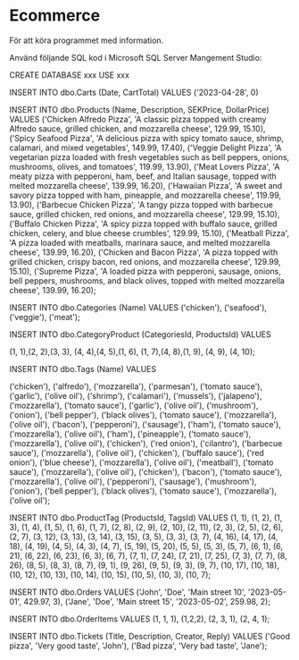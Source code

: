 # Ecommerce


För att köra programmet med information.

Använd följande SQL kod i Microsoft SQL Server Mangement Studio:

CREATE DATABASE xxx
USE xxx


INSERT INTO dbo.Carts (Date, CartTotal) 
VALUES
('2023-04-28', 0)


INSERT INTO dbo.Products (Name, Description, SEKPrice, DollarPrice) VALUES
('Chicken Alfredo Pizza', 'A classic pizza topped with creamy Alfredo sauce, grilled chicken, and mozzarella cheese', 129.99, 15.10),
('Spicy Seafood Pizza', 'A delicious pizza with spicy tomato sauce, shrimp, calamari, and mixed vegetables', 149.99, 17.40),
('Veggie Delight Pizza', 'A vegetarian pizza loaded with fresh vegetables such as bell peppers, onions, mushrooms, olives, and tomatoes', 119.99, 13.90),
('Meat Lovers Pizza', 'A meaty pizza with pepperoni, ham, beef, and Italian sausage, topped with melted mozzarella cheese', 139.99, 16.20),
('Hawaiian Pizza', 'A sweet and savory pizza topped with ham, pineapple, and mozzarella cheese', 119.99, 13.90),
('Barbecue Chicken Pizza', 'A tangy pizza topped with barbecue sauce, grilled chicken, red onions, and mozzarella cheese', 129.99, 15.10),
('Buffalo Chicken Pizza', 'A spicy pizza topped with buffalo sauce, grilled chicken, celery, and blue cheese crumbles', 129.99, 15.10),
('Meatball Pizza', 'A pizza loaded with meatballs, marinara sauce, and melted mozzarella cheese', 139.99, 16.20),
('Chicken and Bacon Pizza', 'A pizza topped with grilled chicken, crispy bacon, red onions, and mozzarella cheese', 129.99, 15.10),
('Supreme Pizza', 'A loaded pizza with pepperoni, sausage, onions, bell peppers, mushrooms, and black olives, topped with melted mozzarella cheese', 139.99, 16.20);


INSERT INTO dbo.Categories (Name)
VALUES
('chicken'),
('seafood'),
('veggie'),
('meat');

INSERT INTO dbo.CategoryProduct (CategoriesId, ProductsId)
VALUES

(1, 1),(2, 2),(3, 3),
(4, 4),(4, 5),(1, 6),
(1, 7),(4, 8),(1, 9),
(4, 9), (4, 10);


INSERT INTO dbo.Tags (Name)
VALUES

('chicken'), ('alfredo'), ('mozzarella'), ('parmesan'), ('tomato sauce'), ('garlic'), ('olive oil'),
('shrimp'), ('calamari'), ('mussels'), ('jalapeno'), ('mozzarella'), ('tomato sauce'), ('garlic'), ('olive oil'),
('mushroom'), ('onion'), ('bell pepper'), ('black olives'), ('tomato sauce'), ('mozzarella'), ('olive oil'),
('bacon'), ('pepperoni'), ('sausage'), ('ham'), ('tomato sauce'), ('mozzarella'), ('olive oil'),
('ham'), ('pineapple'), ('tomato sauce'), ('mozzarella'), ('olive oil'),
('chicken'), ('red onion'), ('cilantro'), ('barbecue sauce'), ('mozzarella'), ('olive oil'),
('chicken'), ('buffalo sauce'), ('red onion'), ('blue cheese'), ('mozzarella'), ('olive oil'),
('meatball'), ('tomato sauce'), ('mozzarella'), ('olive oil'),
('chicken'), ('bacon'), ('tomato sauce'), ('mozzarella'), ('olive oil'),
('pepperoni'), ('sausage'), ('mushroom'), ('onion'), ('bell pepper'), ('black olives'), ('tomato sauce'), ('mozzarella'), ('olive oil');

INSERT INTO dbo.ProductTag (ProductsId, TagsId)
VALUES
(1, 1), (1, 2), (1, 3), (1, 4), (1, 5), (1, 6), (1, 7),
(2, 8), (2, 9), (2, 10), (2, 11), (2, 3), (2, 5), (2, 6), (2, 7),
(3, 12), (3, 13), (3, 14), (3, 15), (3, 5), (3, 3), (3, 7),
(4, 16), (4, 17), (4, 18), (4, 19), (4, 5), (4, 3), (4, 7),
(5, 19), (5, 20), (5, 5), (5, 3), (5, 7),
(6, 1), (6, 21), (6, 22), (6, 23), (6, 3), (6, 7),
(7, 1), (7, 24), (7, 21), (7, 25), (7, 3), (7, 7),
(8, 26), (8, 5), (8, 3), (8, 7),
(9, 1), (9, 26), (9, 5), (9, 3), (9, 7),
(10, 17), (10, 18), (10, 12), (10, 13), (10, 14), (10, 15), (10, 5), (10, 3), (10, 7);


INSERT INTO dbo.Orders
VALUES
('John', 'Doe', 'Main street 10', '2023-05-01', 429.97, 3),
('Jane', 'Doe', 'Main street 15', '2023-05-02', 259.98, 2);


INSERT INTO dbo.OrderItems 
VALUES
(1, 1, 1), (1,2,2),
(2, 3, 1), (2, 4, 1);

INSERT INTO dbo.Tickets (Title, Description, Creator, Reply)
VALUES
('Good pizza', 'Very good taste', 'John'),
('Bad pizza', 'Very bad taste', 'Jane');
